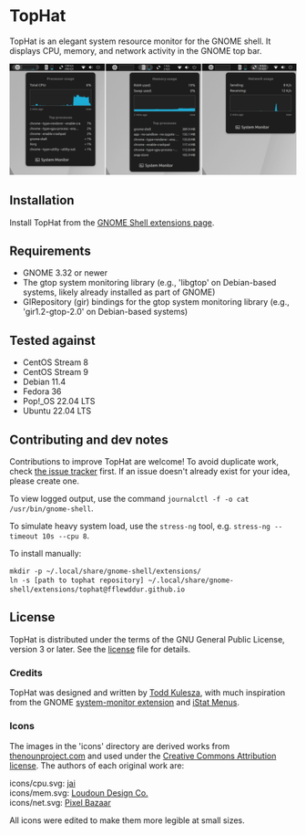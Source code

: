 # TopHat
TopHat is an elegant system resource monitor for the GNOME shell. It displays CPU, memory, and network activity in the GNOME top bar.

<img src="./screenshots/tophat.png?raw=true" width="1084px" alt="Screenshot of TopHat">

## Installation

Install TopHat from the [GNOME Shell extensions page](https://extensions.gnome.org/extension/5219/tophat/).

## Requirements

- GNOME 3.32 or newer
- The gtop system monitoring library (e.g., 'libgtop' on Debian-based systems, likely already installed as part of GNOME)
- GIRepository (gir) bindings for the gtop system monitoring library (e.g., 'gir1.2-gtop-2.0' on Debian-based systems)

## Tested against

- CentOS Stream 8
- CentOS Stream 9
- Debian 11.4
- Fedora 36
- Pop!_OS 22.04 LTS
- Ubuntu 22.04 LTS

## Contributing and dev notes

Contributions to improve TopHat are welcome! To avoid duplicate work, check [the issue tracker](https://github.com/fflewddur/tophat/issues) first. If an issue doesn't already exist for your idea, please create one.

To view logged output, use the command `journalctl -f -o cat /usr/bin/gnome-shell`.

To simulate heavy system load, use the `stress-ng` tool, e.g. `stress-ng --timeout 10s --cpu 8`.

To install manually:
    
    mkdir -p ~/.local/share/gnome-shell/extensions/
    ln -s [path to tophat repository] ~/.local/share/gnome-shell/extensions/tophat@fflewddur.github.io

## License

TopHat is distributed under the terms of the GNU General Public License, version 3 or later. See the [license][license] file for details.

### Credits

TopHat was designed and written by [Todd Kulesza](https://github.com/fflewddur), with much inspiration from the GNOME [system-monitor extension](https://extensions.gnome.org/extension/120/system-monitor/) and [iStat Menus](https://bjango.com/mac/istatmenus/).

### Icons

The images in the 'icons' directory are derived works from [thenounproject.com](https://thenounproject.com) and used under the [Creative Commons Attribution license](https://creativecommons.org/licenses/by/3.0/). The authors of each original work are:

icons/cpu.svg: [jai](https://thenounproject.com/jairam.182/)  
icons/mem.svg: [Loudoun Design Co.](https://thenonproject.com/LoudounDesignCo/)  
icons/net.svg: [Pixel Bazaar](https://thenounproject.com/pixelbazaar/)  

All icons were edited to make them more legible at small sizes.

[bug-tracker]: https://github.com/fflewddur/tophat/issues
[license]: COPYING
